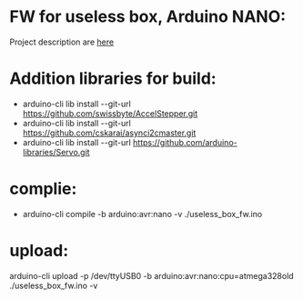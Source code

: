 # FW for useless box, Arduino NANO:
Project description are [here](https://alexlexx1.gitbook.io/useless-box/)

# Addition libraries for build:
* arduino-cli lib install --git-url https://github.com/swissbyte/AccelStepper.git
* arduino-cli lib install --git-url https://github.com/cskarai/asynci2cmaster.git
* arduino-cli lib install --git-url https://github.com/arduino-libraries/Servo.git

# complie:
* arduino-cli compile -b arduino:avr:nano -v ./useless_box_fw.ino


# upload:
arduino-cli upload -p /dev/ttyUSB0 -b arduino:avr:nano:cpu=atmega328old ./useless_box_fw.ino -v
